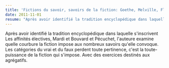 ```yaml
---
title: 'Fictions du savoir, savoirs de la fiction: Goethe, Melville, Flaubert'
date: 2011-11-01
resume: "Après avoir identifié la tradition encyclopédique dans laquelle s'inscrivent Les affinités électives, Mardi et Bouvard et Pécuchet, l'auteure examine quelle courbure la fiction impose aux nombreux savoirs qu'elle convoque. Les catégories du vrai et du faux perdent toute pertinence, c'est la toute-puissance de la fiction qui s'impose. Avec des exercices destinés aux agrégatifs."
---
```


Après avoir identifié la tradition encyclopédique dans laquelle s'inscrivent Les affinités électives, Mardi et Bouvard et Pécuchet, l'auteure examine quelle courbure la fiction impose aux nombreux savoirs qu'elle convoque. Les catégories du vrai et du faux perdent toute pertinence, c'est la toute-puissance de la fiction qui s'impose. Avec des exercices destinés aux agrégatifs.
